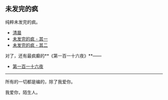 ## 未发完的疯

纯粹未发完的疯。

- [清晨](../../resources/proses/未发完的疯/清晨.md)
- [未发完的疯 - 其一](../../resources/proses/未发完的疯/未发完的疯_其一.md)
- [未发完的疯 - 其二](../../resources/proses/未发完的疯/未发完的疯_其二.md)

对了，还有最疯癫的**《第一百一十六夜》**——

- [第一百一十六夜](../../resources/proses/未发完的疯/第一百一十六夜/谈《第一百一十六夜》.md)

------

所有的一切都是编的，除了我爱你。

我爱你，陌生人。

